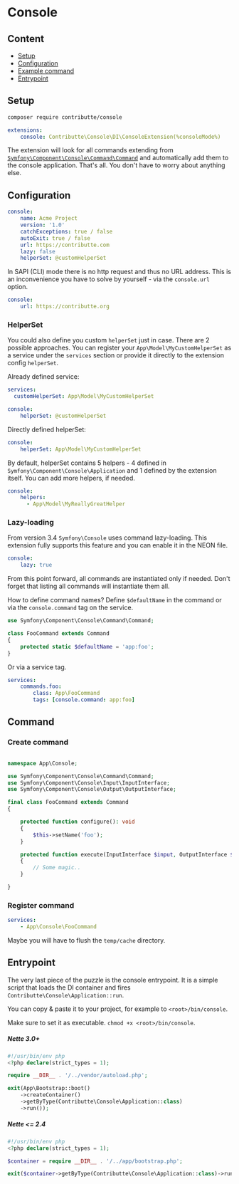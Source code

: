 # Console

## Content

- [Setup](#usage)
- [Configuration](#configuration)
- [Example command](#command)
- [Entrypoint](#entrypoint)

## Setup

```bash
composer require contributte/console
```

```yaml
extensions:
    console: Contributte\Console\DI\ConsoleExtension(%consoleMode%)
```

The extension will look for all commands extending from [`Symfony\Component\Console\Command\Command`](https://github.com/symfony/symfony/blob/master/src/Symfony/Component/Console/Command/Command.php) and automatically add them to the console application.
That's all. You don't have to worry about anything else.

## Configuration

```yaml
console:
    name: Acme Project
    version: '1.0'
    catchExceptions: true / false
    autoExit: true / false
    url: https://contributte.com
    lazy: false
    helperSet: @customHelperSet
```

In SAPI (CLI) mode there is no http request and thus no URL address. This is an inconvenience you have to solve by yourself - via the `console.url` option.

```yaml
console:
    url: https://contributte.org
```

### HelperSet

You could also define you custom `helperSet` just in case. There are 2 possible approaches. You can register your
`App\Model\MyCustomHelperSet` as a service under the `services` section or provide it directly to the extension config `helperSet`.

Already defined service:

```yaml
services:
  customHelperSet: App\Model\MyCustomHelperSet

console:
    helperSet: @customHelperSet
```

Directly defined helperSet:

```yaml
console:
    helperSet: App\Model\MyCustomHelperSet
```

By default, helperSet contains 5 helpers - 4 defined in `Symfony\Component\Console\Application` and 1 defined
by the extension itself. You can add more helpers, if needed.

```yaml
console:
    helpers:
      - App\Model\MyReallyGreatHelper
```

### Lazy-loading

From version 3.4 `Symfony\Console` uses command lazy-loading. This extension fully supports this feature and
you can enable it in the NEON file.

```yaml
console:
    lazy: true
```

From this point forward, all commands are instantiated only if needed. Don't forget that listing all commands will instantiate them all.

How to define command names? Define `$defaultName` in the command or via the `console.command` tag on the service.

```php
use Symfony\Component\Console\Command\Command;

class FooCommand extends Command
{
    protected static $defaultName = 'app:foo';
}
```

Or via a service tag.

```yaml
services:
    commands.foo:
        class: App\FooCommand
        tags: [console.command: app:foo]
```

## Command

### Create command

```php

namespace App\Console;

use Symfony\Component\Console\Command\Command;
use Symfony\Component\Console\Input\InputInterface;
use Symfony\Component\Console\Output\OutputInterface;

final class FooCommand extends Command
{

	protected function configure(): void
	{
		$this->setName('foo');
	}

	protected function execute(InputInterface $input, OutputInterface $output): void
	{
		// Some magic..
	}

}
```

### Register command

```yml
services:
    - App\Console\FooCommand
```

Maybe you will have to flush the `temp/cache` directory.

## Entrypoint

The very last piece of the puzzle is the console entrypoint. It is a simple script that loads the DI container and fires  `Contributte\Console\Application::run`.

You can copy & paste it to your project, for example to `<root>/bin/console`.

Make sure to set it as executable. `chmod +x <root>/bin/console`.

##### Nette 3.0+

```php
#!/usr/bin/env php
<?php declare(strict_types = 1);

require __DIR__ . '/../vendor/autoload.php';

exit(App\Bootstrap::boot()
    ->createContainer()
    ->getByType(Contributte\Console\Application::class)
    ->run());
```

##### Nette <= 2.4

```php
#!/usr/bin/env php
<?php declare(strict_types = 1);

$container = require __DIR__ . '/../app/bootstrap.php';

exit($container->getByType(Contributte\Console\Application::class)->run());
```
